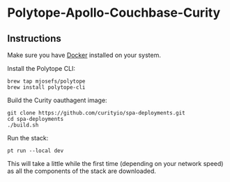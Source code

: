 # Polytope-Apollo-Couchbase-Curity

## Instructions
Make sure you have [Docker](https://docs.docker.com/engine/install/) installed on your system.

Install the Polytope CLI:
```
brew tap mjosefs/polytope
brew install polytope-cli
```

Build the Curity oauthagent image:
```
git clone https://github.com/curityio/spa-deployments.git
cd spa-deployments
./build.sh
```

Run the stack:
```
pt run --local dev
```
This will take a little while the first time (depending on your network speed) as all the components of the stack are downloaded.
